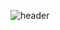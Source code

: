 ![header](https://capsule-render.vercel.app/api?type=transparent&color=auto&text=Somin-Github&fontColor=6d6a0a&fontSize=10rem&animation=fadeIn)


<!--
**parksomins/parksomins** is a ✨ _special_ ✨ repository because its `README.md` (this file) appears on your GitHub profile.

Here are some ideas to get you started:

- 🔭 I’m currently working on ...
- 🌱 I’m currently learning ...
- 👯 I’m looking to collaborate on ...
- 🤔 I’m looking for help with ...
- 💬 Ask me about ...
- 📫 How to reach me: ...
- 😄 Pronouns: ...
- ⚡ Fun fact: ...
-->
